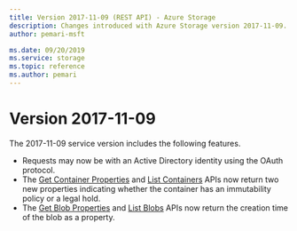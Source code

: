 ```yaml
---
title: Version 2017-11-09 (REST API) - Azure Storage
description: Changes introduced with Azure Storage version 2017-11-09.
author: pemari-msft

ms.date: 09/20/2019
ms.service: storage
ms.topic: reference
ms.author: pemari
---
```


# Version 2017-11-09

The 2017-11-09 service version includes the following features.

- Requests may now be  with an Active Directory identity using the OAuth protocol.
- The [Get Container Properties](Get-Container-Properties.md) and [List Containers](List-Containers2.md) APIs now return two new properties indicating whether the container has an immutability policy or a legal hold.
- The [Get Blob Properties](Get-Blob-Properties.md) and [List Blobs](List-Blobs.md) APIs now return the creation time of the blob as a property.
